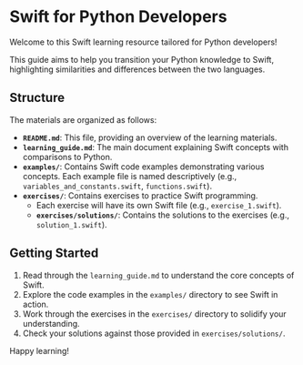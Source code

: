# Swift for Python Developers

Welcome to this Swift learning resource tailored for Python developers!

This guide aims to help you transition your Python knowledge to Swift, highlighting similarities and differences between the two languages.

## Structure

The materials are organized as follows:

- **`README.md`**: This file, providing an overview of the learning materials.
- **`learning_guide.md`**: The main document explaining Swift concepts with comparisons to Python.
- **`examples/`**: Contains Swift code examples demonstrating various concepts. Each example file is named descriptively (e.g., `variables_and_constants.swift`, `functions.swift`).
- **`exercises/`**: Contains exercises to practice Swift programming.
    - Each exercise will have its own Swift file (e.g., `exercise_1.swift`).
    - **`exercises/solutions/`**: Contains the solutions to the exercises (e.g., `solution_1.swift`).

## Getting Started

1.  Read through the `learning_guide.md` to understand the core concepts of Swift.
2.  Explore the code examples in the `examples/` directory to see Swift in action.
3.  Work through the exercises in the `exercises/` directory to solidify your understanding.
4.  Check your solutions against those provided in `exercises/solutions/`.

Happy learning!
